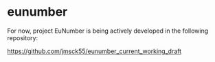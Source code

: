 # eunumber

For now, project EuNumber is being actively developed in the following repository:

https://github.com/jmsck55/eunumber_current_working_draft
